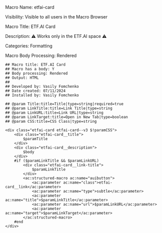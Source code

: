 Macro Name: etfai-card

Visibility: Visible to all users in the Macro Browser

Macro Title: ETF.AI Card

Description: ⚠️ Works only in the ETF.AI space ⚠️

Categories: Formatting

Macro Body Processing: Rendered

```
## Macro title: ETF.AI Card
## Macro has a body: Y
## Body processing: Rendered
## Output: HTML
##
## Developed by: Vasily Fomchenko
## Date created: 07/11/2024
## Installed by: Vasily Fomchenko

## @param Title:title=Title|type=string|required=true
## @param LinkTitle:title=Link Title|type=string
## @param LinkURL:title=Link URL|type=string
## @param LinkTarget:title=Open in New Tab|type=boolean
## @param CSS:title=CSS Class|type=string

<div class="etfai-card etfai-card--v3 $!paramCSS">
    <div class="etfai-card__title">
        $paramTitle
    </div>
    <div class="etfai-card__description">
        $body
    </div>
    #if ($paramLinkTitle && $paramLinkURL)
        <div class="etfai-card__link-title">
            $paramLinkTitle
        </div>
        <ac:structured-macro ac:name="auibutton">
            <ac:parameter ac:name="class">etfai-card__link</ac:parameter>
            <ac:parameter ac:name="type">subtle</ac:parameter>
            <ac:parameter ac:name="title">$paramLinkTitle</ac:parameter>
            <ac:parameter ac:name="url">$paramLinkURL</ac:parameter>
            <ac:parameter ac:name="target">$paramLinkTarget</ac:parameter>
        </ac:structured-macro>
    #end
</div>
```
